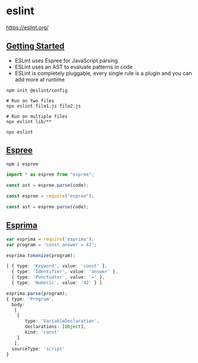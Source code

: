 # eslint

https://eslint.org/

## [Getting Started](https://eslint.org/docs/latest/user-guide/getting-started)
- ESLint uses Espree for JavaScript parsing
- ESLint uses an AST to evaluate patterns in code
- ESLint is completely pluggable, every single rule is a plugin and you can add more at runtime

```shell
npm init @eslint/config

# Run on two files
npx eslint file1.js file2.js

# Run on multiple files
npx eslint lib/**

npx eslint
```

## [Espree](https://github.com/eslint/espree)
```bash
npm i espree
```

```ts
import * as espree from "espree";

const ast = espree.parse(code);
```

```ts
const espree = require("espree");

const ast = espree.parse(code);
```

## [Esprima](https://esprima.org/)

```ts
var esprima = require('esprima');
var program = 'const answer = 42';

esprima.tokenize(program);

[ { type: 'Keyword', value: 'const' },
  { type: 'Identifier', value: 'answer' },
  { type: 'Punctuator', value: '=' },
  { type: 'Numeric', value: '42' } ]

esprima.parse(program);
{ type: 'Program',
  body:
   [
    { 
       type: 'VariableDeclaration',
       declarations: [Object],
       kind: 'const' 
    }
   ],
  sourceType: 'script' 
}
```